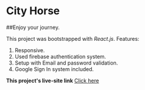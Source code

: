 # City Horse
##Enjoy your journey.


This project was bootstrapped with *React.js*.
Features:
1. Responsive.
2. Used firebase authentication system.
3. Setup with Email and password validation.
4. Google Sign In system included.


**This project's live-site link**  [Click here](https://city-horse.web.app/)